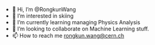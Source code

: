 - 👋 Hi, I’m @RongkunWang
- 👀 I’m interested in skiing
- 🌱 I’m currently learning managing Physics Analysis
- 💞️ I’m looking to collaborate on Machine Learning stuff.
- 📫 How to reach me rongkun.wang@cern.ch

<!---
RongkunWang/RongkunWang is a ✨ special ✨ repository because its `README.md` (this file) appears on your GitHub profile.
You can click the Preview link to take a look at your changes.
--->
